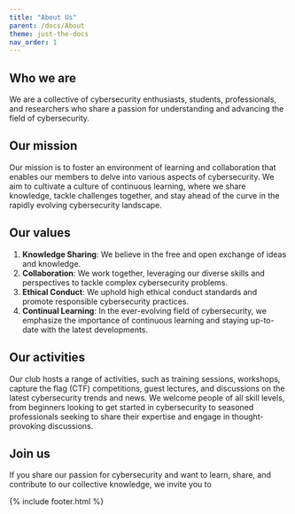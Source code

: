 ```yaml
---
title: "About Us"
parent: /docs/About
theme: just-the-docs
nav_order: 1
---
```


## Who we are

We are a collective of cybersecurity enthusiasts, students, professionals, and researchers who share a passion for understanding and advancing the field of cybersecurity.

## Our mission

Our mission is to foster an environment of learning and collaboration that enables our members to delve into various aspects of cybersecurity. We aim to cultivate a culture of continuous learning, where we share knowledge, tackle challenges together, and stay ahead of the curve in the rapidly evolving cybersecurity landscape.

## Our values

1. **Knowledge Sharing**: We believe in the free and open exchange of ideas and knowledge.
2. **Collaboration**: We work together, leveraging our diverse skills and perspectives to tackle complex cybersecurity problems.
3. **Ethical Conduct**: We uphold high ethical conduct standards and promote responsible cybersecurity practices.
4. **Continual Learning**: In the ever-evolving field of cybersecurity, we emphasize the importance of continuous learning and staying up-to-date with the latest developments.

## Our activities

Our club hosts a range of activities, such as training sessions, workshops, capture the flag (CTF) competitions, guest lectures, and discussions on the latest cybersecurity trends and news. We welcome people of all skill levels, from beginners looking to get started in cybersecurity to seasoned professionals seeking to share their expertise and engage in thought-provoking discussions.

## Join us

If you share our passion for cybersecurity and want to learn, share, and contribute to our collective knowledge, we invite you to <!--[join us](link-to-membership-page).-->

{% include footer.html %}


